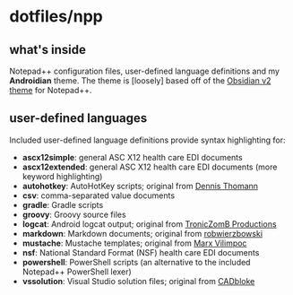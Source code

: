 # dotfiles/npp

## what's inside

Notepad++ configuration files, user-defined language definitions and my **Androidian** theme. The theme is [loosely] based off of the [Obsidian v2 theme](http://svn.tuxfamily.org/viewvc.cgi/notepadplus_repository/trunk/PowerEditor/installer/themes/Obsidian.xml?revision=1038&view=markup) for Notepad++.

## user-defined languages

Included user-defined language definitions provide syntax highlighting for:

- **ascx12simple**: general ASC X12 health care EDI documents
- **ascx12extended**: general ASC X12 health care EDI documents (more keyword highlighting)
- **autohotkey**: AutoHotKey scripts; original from [Dennis Thomann](http://www.autohotkey.com/board/topic/86937-setup-notepad-for-autohotkey/)
- **csv**: comma-separated value documents
- **gradle**: Gradle scripts
- **groovy**: Groovy source files
- **logcat**: Android logcat output; original from [TronicZomB Productions](https://github.com/TronicZomB/NppLogCat/releases)
- **markdown**: Markdown documents; original from [robwierzbowski](https://github.com/robwierzbowski/Notepad---Markdown-Highlighting)
- **mustache**: Mustache templates; original from [Marx Vilimpoc](http://raw.github.com/nuket/userDefineLang_Mustache/master/userDefineLang_Mustache.xml)
- **nsf**: National Standard Format (NSF) health care EDI documents
- **powershell**: PowerShell scripts (an alternative to the included Notepad++ PowerShell lexer)
- **vssolution**: Visual Studio solution files; original from [CADbloke](https://gist.github.com/CADbloke/5493663)